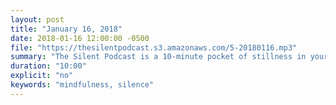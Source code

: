 ```yaml
---
layout: post
title: "January 16, 2018"
date: 2018-01-16 12:00:00 -0500
file: "https://thesilentpodcast.s3.amazonaws.com/5-20180116.mp3"
summary: "The Silent Podcast is a 10-minute pocket of stillness in your day. Listen to it at a set time every day, in the middle of a busy commute, or when you simply need a break from all of the hustle and bustle of distraction around you."
duration: "10:00"
explicit: "no"
keywords: "mindfulness, silence"
---
```


